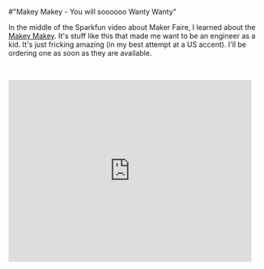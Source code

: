 #"Makey Makey - You will soooooo Wanty Wanty"

In the middle of the Sparkfun video about Maker Faire, I learned about the <a href="http://www.makeymakey.com/">Makey Makey</a>. It's stuff like this that made me want to be an engineer as a kid. It's just fricking amazing (in my best attempt at a US accent). I'll be ordering one as soon as they are available.

&nbsp;

<iframe width="480px" height="360px" src="http://www.kickstarter.com/projects/joylabs/makey-makey-an-invention-kit-for-everyone/widget/video.html" frameborder="0"> </iframe>
